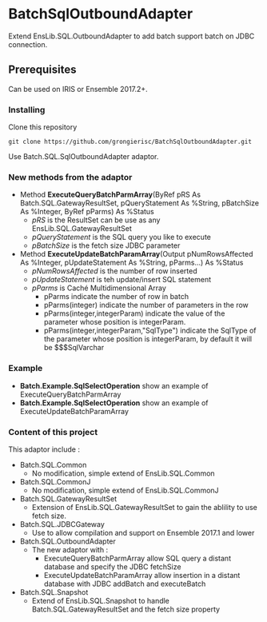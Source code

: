 # BatchSqlOutboundAdapter

Extend EnsLib.SQL.OutboundAdapter to add batch support batch on JDBC connection.

## Prerequisites

Can be used on IRIS or Ensemble 2017.2+.

### Installing

Clone this repository

```
git clone https://github.com/grongierisc/BatchSqlOutboundAdapter.git
```

Use Batch.SQL.SqlOutboundAdapter adaptor.

### New methods from the adaptor

* Method **ExecuteQueryBatchParmArray**(ByRef pRS As Batch.SQL.GatewayResultSet, pQueryStatement As %String, pBatchSize As %Integer, ByRef pParms) As %Status
    * *pRS* is the ResultSet can be use as any EnsLib.SQL.GatewayResultSet
    * *pQueryStatement* is the SQL query you like to execute
    * *pBatchSize* is the fetch size JDBC parameter
* Method **ExecuteUpdateBatchParamArray**(Output pNumRowsAffected As %Integer, pUpdateStatement As %String, pParms...) As %Status 
    * *pNumRowsAffected* is the number of row inserted
    * *pUpdateStatement* is teh update/insert SQL statement
    * *pParms* is Caché Multidimensional Array
        * pParms indicate the number of row in batch
        * pParms(integer) indicate the number of parameters in the row
        * pParms(integer,integerParam) indicate the value of the parameter whose position is integerParam.
        * pParms(integer,integerParam,"SqlType") indicate the SqlType of the parameter whose position is integerParam, by default it will be $$$SqlVarchar

### Example

 * **Batch.Example.SqlSelectOperation** show an example of ExecuteQueryBatchParmArray
 * **Batch.Example.SqlSelectOperation** show an example of ExecuteUpdateBatchParamArray

### Content of this project

This adaptor include :

* Batch.SQL.Common
  * No modification, simple extend of EnsLib.SQL.Common
* Batch.SQL.CommonJ
  * No modification, simple extend of EnsLib.SQL.CommonJ
* Batch.SQL.GatewayResultSet
  * Extension of EnsLib.SQL.GatewayResultSet to gain the ablility to use fetch size.
* Batch.SQL.JDBCGateway
  * Use to allow compilation and support on Ensemble 2017.1 and lower
* Batch.SQL.OutboundAdapter
  * The new adaptor with :
    * ExecuteQueryBatchParmArray allow SQL query a distant database and specify the JDBC fetchSize
    * ExecuteUpdateBatchParamArray allow insertion in a distant database with JDBC addBatch and executeBatch
* Batch.SQL.Snapshot
  * Extend of EnsLib.SQL.Snapshot to handle Batch.SQL.GatewayResultSet and the fetch size property
